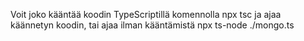 Voit joko kääntää koodin TypeScriptillä komennolla npx tsc ja ajaa käännetyn koodin, tai ajaa ilman kääntämistä npx ts-node ./mongo.ts
